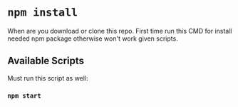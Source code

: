 # `npm install`

When are you download or clone this repo. First time run this CMD for install needed npm package otherwise won't work given scripts.

## Available Scripts

Must run this script as well:

### `npm start`
